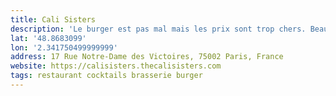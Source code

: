 ```yaml
---
title: Cali Sisters
description: 'Le burger est pas mal mais les prix sont trop chers. Beaucoup d’attente également. Le cadre est très sympa par contre ! '
lat: '48.8683099'
lon: '2.341750499999999'
address: 17 Rue Notre-Dame des Victoires, 75002 Paris, France
website: https://calisisters.thecalisisters.com
tags: restaurant cocktails brasserie burger
---
```

